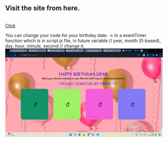 <h2> Visit the site from here.</h2>
<br>
<a href="https://pankajsahcse.github.io/Birthday-Event/" > Click </a>

You can change your code for your birthday date.
-> In a eventTimer function which is in script.js file, in future variable // year, month (0-based), day, hour, minute, second // change it. 
<img src="preview.png" alt="">
